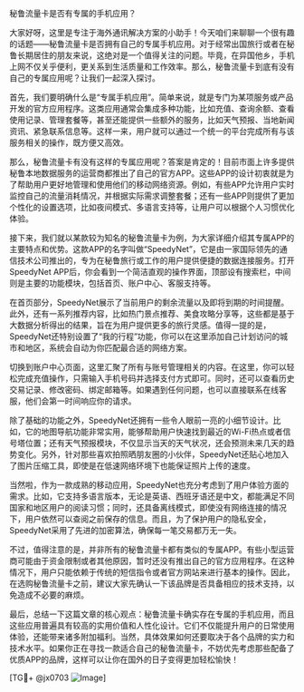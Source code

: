秘鲁流量卡是否有专属的手机应用？

大家好呀，这里是专注于海外通讯解决方案的小助手！今天咱们来聊聊一个很有趣的话题——秘鲁流量卡是否拥有自己的专属手机应用。对于经常出国旅行或者在秘鲁长期居住的朋友来说，这绝对是一个值得关注的问题。毕竟，在异国他乡，手机上网不仅关乎便利，更关系到生活质量和工作效率。那么，秘鲁流量卡到底有没有自己的专属应用呢？让我们一起深入探讨。

首先，我们要明确什么是“专属手机应用”。简单来说，就是专门为某项服务或产品开发的官方应用程序。这类应用通常会集成多种功能，比如充值、查询余额、查看使用记录、管理套餐等，甚至还能提供一些额外的服务，比如天气预报、当地新闻资讯、紧急联系信息等。这样一来，用户就可以通过一个统一的平台完成所有与该服务相关的操作，既方便又高效。

那么，秘鲁流量卡有没有这样的专属应用呢？答案是肯定的！目前市面上许多提供秘鲁本地数据服务的运营商都推出了自己的官方APP。这些APP的设计初衷就是为了帮助用户更好地管理和使用他们的移动网络资源。例如，有些APP允许用户实时监控自己的流量消耗情况，并根据实际需求调整套餐；还有一些APP则提供了更加个性化的设置选项，比如夜间模式、多语言支持等，让用户可以根据个人习惯优化体验。

接下来，我们就以某款较为知名的秘鲁流量卡为例，为大家详细介绍其专属APP的主要特点和优势。这款APP的名字叫做“SpeedyNet”，它是由一家国际领先的通信技术公司推出的，专为在秘鲁旅行或工作的用户提供便捷的数据连接服务。打开SpeedyNet APP后，你会看到一个简洁直观的操作界面，顶部设有搜索栏，中间则是主要的功能模块，包括首页、账户中心、客服支持等。

在首页部分，SpeedyNet展示了当前用户的剩余流量以及即将到期的时间提醒。此外，还有一系列推荐内容，比如热门景点推荐、美食攻略分享等，这些都是基于大数据分析得出的结果，旨在为用户提供更多的旅行灵感。值得一提的是，SpeedyNet还特别设置了“我的行程”功能，你可以在这里添加自己计划访问的城市和地区，系统会自动为你匹配最合适的网络方案。

切换到账户中心页面，这里汇聚了所有与账号管理相关的内容。在这里，你可以轻松完成充值操作，只需输入手机号码并选择支付方式即可。同时，还可以查看历史交易记录、修改密码、绑定邮箱等。如果遇到任何问题，也可以直接联系在线客服，他们会第一时间响应你的请求。

除了基础的功能之外，SpeedyNet还拥有一些令人眼前一亮的小细节设计。比如，它的地图导航功能非常实用，能够帮助用户快速找到最近的Wi-Fi热点或者信号塔位置；还有天气预报模块，不仅显示当天的天气状况，还会预测未来几天的趋势变化。另外，针对那些喜欢拍照晒朋友圈的小伙伴，SpeedyNet还贴心地加入了图片压缩工具，即使是在低速网络环境下也能保证照片上传的速度。

当然啦，作为一款成熟的移动应用，SpeedyNet也充分考虑到了用户体验方面的需求。比如，它支持多语言版本，无论是英语、西班牙语还是中文，都能满足不同国家和地区用户的阅读习惯；同时，还具备离线模式，即使没有网络连接的情况下，用户依然可以查阅之前保存的信息。而且，为了保护用户的隐私安全，SpeedyNet采用了先进的加密算法，确保每一笔交易都万无一失。

不过，值得注意的是，并非所有的秘鲁流量卡都有类似的专属APP。有些小型运营商可能由于资金限制或者其他原因，暂时还没有推出自己的官方应用程序。在这种情况下，用户只能依赖于传统的短信指令或者官方网站来进行基本的操作。因此，在选购秘鲁流量卡之前，建议大家先确认一下该品牌是否具备相应的技术支持，以免造成不必要的麻烦。

最后，总结一下这篇文章的核心观点：秘鲁流量卡确实存在专属的手机应用，而且这些应用普遍具有较高的实用价值和人性化设计。它们不仅能提升用户的日常使用体验，还能带来诸多附加福利。当然，具体效果如何还要取决于各个品牌的实力和技术水平。如果你正在寻找一款适合自己的秘鲁流量卡，不妨优先考虑那些配备了优质APP的品牌，这样可以让你在国外的日子变得更加轻松愉快！

[TG💪+ @jx0703 ![Image](https://github.com/user-attachments/assets/dbca1d08-cadb-493c-b0ec-ad6f7a83f270)]
